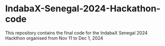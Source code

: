 # IndabaX-Senegal-2024-Hackathon-code
This repository contains the final code for the IndabaX Senegal 2024 Hackthon organised from Nov 11 to Dec 1, 2024 
